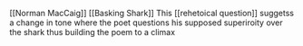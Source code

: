 [[Norman MacCaig]] [[Basking Shark]]
This [[rehetoical question]] suggetss a change in tone where the poet questions his supposed superiroity over the shark thus building the poem to a climax